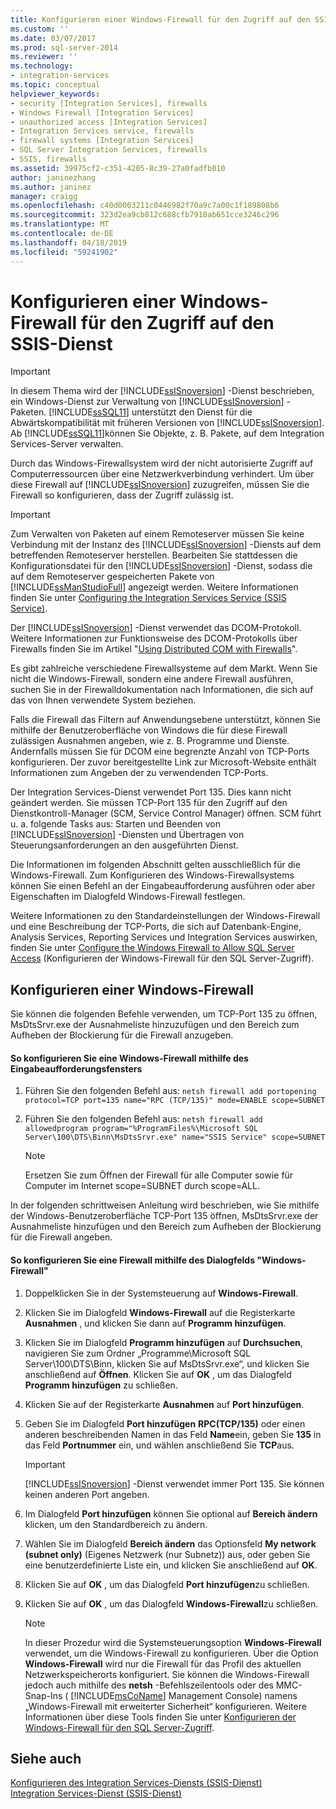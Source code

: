 ```yaml
---
title: Konfigurieren einer Windows-Firewall für den Zugriff auf den SSIS-Dienst | Microsoft-Dokumentation
ms.custom: ''
ms.date: 03/07/2017
ms.prod: sql-server-2014
ms.reviewer: ''
ms.technology:
- integration-services
ms.topic: conceptual
helpviewer_keywords:
- security [Integration Services], firewalls
- Windows Firewall [Integration Services]
- unauthorized access [Integration Services]
- Integration Services service, firewalls
- firewall systems [Integration Services]
- SQL Server Integration Services, firewalls
- SSIS, firewalls
ms.assetid: 39975cf2-c351-4205-8c39-27a0fadfb010
author: janinezhang
ms.author: janinez
manager: craigg
ms.openlocfilehash: c40d0003211c0446982f70a9c7a00c1f189808b6
ms.sourcegitcommit: 323d2ea9cb812c688cfb7918ab651cce3246c296
ms.translationtype: MT
ms.contentlocale: de-DE
ms.lasthandoff: 04/18/2019
ms.locfileid: "59241902"
---
```

# <a name="configure-a-windows-firewall-for-access-to-the-ssis-service"></a>Konfigurieren einer Windows-Firewall für den Zugriff auf den SSIS-Dienst
    
> [!IMPORTANT]  
>  In diesem Thema wird der [!INCLUDE[ssISnoversion](../includes/ssisnoversion-md.md)] -Dienst beschrieben, ein Windows-Dienst zur Verwaltung von [!INCLUDE[ssISnoversion](../includes/ssisnoversion-md.md)] -Paketen. [!INCLUDE[ssSQL11](../includes/sssql11-md.md)] unterstützt den Dienst für die Abwärtskompatibilität mit früheren Versionen von [!INCLUDE[ssISnoversion](../includes/ssisnoversion-md.md)]. Ab [!INCLUDE[ssSQL11](../includes/sssql11-md.md)]können Sie Objekte, z. B. Pakete, auf dem Integration Services-Server verwalten.  
  
 Durch das Windows-Firewallsystem wird der nicht autorisierte Zugriff auf Computerressourcen über eine Netzwerkverbindung verhindert. Um über diese Firewall auf [!INCLUDE[ssISnoversion](../includes/ssisnoversion-md.md)] zuzugreifen, müssen Sie die Firewall so konfigurieren, dass der Zugriff zulässig ist.  
  
> [!IMPORTANT]  
>  Zum Verwalten von Paketen auf einem Remoteserver müssen Sie keine Verbindung mit der Instanz des [!INCLUDE[ssISnoversion](../includes/ssisnoversion-md.md)] -Diensts auf dem betreffenden Remoteserver herstellen. Bearbeiten Sie stattdessen die Konfigurationsdatei für den [!INCLUDE[ssISnoversion](../includes/ssisnoversion-md.md)] -Dienst, sodass die auf dem Remoteserver gespeicherten Pakete von [!INCLUDE[ssManStudioFull](../includes/ssmanstudiofull-md.md)] angezeigt werden. Weitere Informationen finden Sie unter [Configuring the Integration Services Service &#40;SSIS Service&#41;](configuring-the-integration-services-service-ssis-service.md).  
  
 Der [!INCLUDE[ssISnoversion](../includes/ssisnoversion-md.md)] -Dienst verwendet das DCOM-Protokoll. Weitere Informationen zur Funktionsweise des DCOM-Protokolls über Firewalls finden Sie im Artikel "[Using Distributed COM with Firewalls](https://manualzz.com/doc/19762578/using-distributed-com-with-firewalls-by-michael-nelson-in...)".  
  
 Es gibt zahlreiche verschiedene Firewallsysteme auf dem Markt. Wenn Sie nicht die Windows-Firewall, sondern eine andere Firewall ausführen, suchen Sie in der Firewalldokumentation nach Informationen, die sich auf das von Ihnen verwendete System beziehen.  
  
 Falls die Firewall das Filtern auf Anwendungsebene unterstützt, können Sie mithilfe der Benutzeroberfläche von Windows die für diese Firewall zulässigen Ausnahmen angeben, wie z. B. Programme und Dienste. Andernfalls müssen Sie für DCOM eine begrenzte Anzahl von TCP-Ports konfigurieren. Der zuvor bereitgestellte Link zur Microsoft-Website enthält Informationen zum Angeben der zu verwendenden TCP-Ports.  
  
 Der Integration Services-Dienst verwendet Port 135. Dies kann nicht geändert werden. Sie müssen TCP-Port 135 für den Zugriff auf den Dienstkontroll-Manager (SCM, Service Control Manager) öffnen. SCM führt u. a. folgende Tasks aus: Starten und Beenden von [!INCLUDE[ssISnoversion](../includes/ssisnoversion-md.md)] -Diensten und Übertragen von Steuerungsanforderungen an den ausgeführten Dienst.  
  
 Die Informationen im folgenden Abschnitt gelten ausschließlich für die Windows-Firewall. Zum Konfigurieren des Windows-Firewallsystems können Sie einen Befehl an der Eingabeaufforderung ausführen oder aber Eigenschaften im Dialogfeld Windows-Firewall festlegen.  
  
 Weitere Informationen zu den Standardeinstellungen der Windows-Firewall und eine Beschreibung der TCP-Ports, die sich auf Datenbank-Engine, Analysis Services, Reporting Services und Integration Services auswirken, finden Sie unter [Configure the Windows Firewall to Allow SQL Server Access](../../2014/sql-server/install/configure-the-windows-firewall-to-allow-sql-server-access.md) (Konfigurieren der Windows-Firewall für den SQL Server-Zugriff).  
  
## <a name="configuring-a-windowsfirewall"></a>Konfigurieren einer Windows-Firewall  
 Sie können die folgenden Befehle verwenden, um TCP-Port 135 zu öffnen, MsDtsSrvr.exe der Ausnahmeliste hinzuzufügen und den Bereich zum Aufheben der Blockierung für die Firewall anzugeben.  
  
#### <a name="to-configure-a-windowsfirewall-using-the-command-prompt-window"></a>So konfigurieren Sie eine Windows-Firewall mithilfe des Eingabeaufforderungsfensters  
  
1.  Führen Sie den folgenden Befehl aus: `netsh firewall add portopening protocol=TCP port=135 name="RPC (TCP/135)" mode=ENABLE scope=SUBNET`  
  
2.  Führen Sie den folgenden Befehl aus: `netsh firewall add allowedprogram program="%ProgramFiles%\Microsoft SQL Server\100\DTS\Binn\MsDtsSrvr.exe" name="SSIS Service" scope=SUBNET`  
  
    > [!NOTE]  
    >  Ersetzen Sie zum Öffnen der Firewall für alle Computer sowie für Computer im Internet scope=SUBNET durch scope=ALL.  
  
 In der folgenden schrittweisen Anleitung wird beschrieben, wie Sie mithilfe der Windows-Benutzeroberfläche TCP-Port 135 öffnen, MsDtsSrvr.exe der Ausnahmeliste hinzufügen und den Bereich zum Aufheben der Blockierung für die Firewall angeben.  
  
#### <a name="to-configure-a-firewall-using-the-windowsfirewall-dialog-box"></a>So konfigurieren Sie eine Firewall mithilfe des Dialogfelds "Windows-Firewall"  
  
1.  Doppelklicken Sie in der Systemsteuerung auf **Windows-Firewall**.  
  
2.  Klicken Sie im Dialogfeld **Windows-Firewall** auf die Registerkarte **Ausnahmen** , und klicken Sie dann auf **Programm hinzufügen**.  
  
3.  Klicken Sie im Dialogfeld **Programm hinzufügen** auf **Durchsuchen**, navigieren Sie zum Ordner „Programme\Microsoft SQL Server\100\DTS\Binn, klicken Sie auf MsDtsSrvr.exe“, und klicken Sie anschließend auf **Öffnen**. Klicken Sie auf **OK** , um das Dialogfeld **Programm hinzufügen** zu schließen.  
  
4.  Klicken Sie auf der Registerkarte **Ausnahmen** auf **Port hinzufügen**.  
  
5.  Geben Sie im Dialogfeld **Port hinzufügen** **RPC(TCP/135)** oder einen anderen beschreibenden Namen in das Feld **Name**ein, geben Sie **135** in das Feld **Portnummer** ein, und wählen anschließend Sie **TCP**aus.  
  
    > [!IMPORTANT]  
    >  [!INCLUDE[ssISnoversion](../includes/ssisnoversion-md.md)] -Dienst verwendet immer Port 135. Sie können keinen anderen Port angeben.  
  
6.  Im Dialogfeld **Port hinzufügen** können Sie optional auf **Bereich ändern** klicken, um den Standardbereich zu ändern.  
  
7.  Wählen Sie im Dialogfeld **Bereich ändern** das Optionsfeld **My network (subnet only)** (Eigenes Netzwerk (nur Subnetz)) aus, oder geben Sie eine benutzerdefinierte Liste ein, und klicken Sie anschließend auf **OK**.  
  
8.  Klicken Sie auf **OK** , um das Dialogfeld **Port hinzufügen**zu schließen.  
  
9. Klicken Sie auf **OK** , um das Dialogfeld **Windows-Firewall**zu schließen.  
  
    > [!NOTE]  
    >  In dieser Prozedur wird die Systemsteuerungsoption **Windows-Firewall** verwendet, um die Windows-Firewall zu konfigurieren. Über die Option **Windows-Firewall** wird nur die Firewall für das Profil des aktuellen Netzwerkspeicherorts konfiguriert. Sie können die Windows-Firewall jedoch auch mithilfe des **netsh** -Befehlszeilentools oder des MMC-Snap-Ins ( [!INCLUDE[msCoName](../includes/msconame-md.md)] Management Console) namens „Windows-Firewall mit erweiterter Sicherheit“ konfigurieren. Weitere Informationen über diese Tools finden Sie unter [Konfigurieren der Windows-Firewall für den SQL Server-Zugriff](../../2014/sql-server/install/configure-the-windows-firewall-to-allow-sql-server-access.md).  
  
## <a name="see-also"></a>Siehe auch  
 [Konfigurieren des Integration Services-Diensts &#40;SSIS-Dienst&#41;](service/integration-services-service-ssis-service.md)   
 [Integration Services-Dienst &#40;SSIS-Dienst&#41;](service/integration-services-service-ssis-service.md)  
  
  
